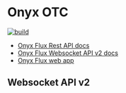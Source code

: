 # Onyx OTC

[![build](https://github.com/Onyx-Capital-Technology/onyx-otc/actions/workflows/build.yml/badge.svg)](https://github.com/Onyx-Capital-Technology/onyx-otc/actions/workflows/build.yml)

* [Onyx Flux Rest API docs](https://api.onyxhub.co/v1/docs)
* [Onyx Flux Websocket API v2 docs](https://ws.dev.onyxhub.co/doc/v2)
* [Onyx Flux web app](https://www.onyxcapitalgroup.com/flux)

## Websocket API v2
